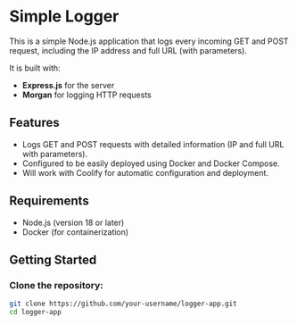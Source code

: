 # Simple Logger

This is a simple Node.js application that logs every incoming GET and POST request, including the IP address and full URL (with parameters).

It is built with:
- **Express.js** for the server
- **Morgan** for logging HTTP requests

## Features
- Logs GET and POST requests with detailed information (IP and full URL with parameters).
- Configured to be easily deployed using Docker and Docker Compose.
- Will work with Coolify for automatic configuration and deployment.

## Requirements
- Node.js (version 18 or later)
- Docker (for containerization)

## Getting Started

### Clone the repository:

```bash
git clone https://github.com/your-username/logger-app.git
cd logger-app

